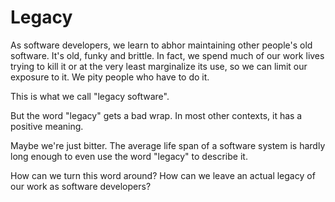 # Legacy

As software developers, we learn to abhor maintaining other people's old software. It's old, funky and brittle.  In fact, we spend much of our work lives trying to kill it or at the very least marginalize its use, so we can limit our exposure to it. We pity people who have to do it.

This is what we call "legacy software".

But the word "legacy" gets a bad wrap. In most other contexts, it has a positive meaning.

Maybe we're just bitter.  The average life span of a software system is hardly long enough to even use the word "legacy" to describe it.

How can we turn this word around? How can we leave an actual legacy of our work as software developers?
